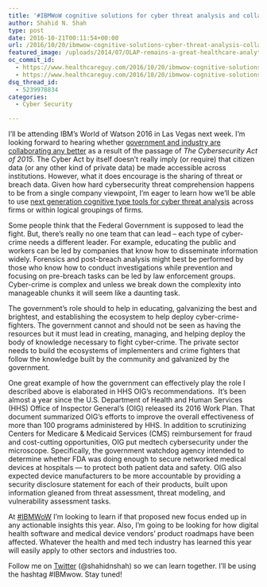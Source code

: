 ```yaml
---
title: '#IBMWoW cognitive solutions for cyber threat analysis and collaboration'
author: Shahid N. Shah
type: post
date: 2016-10-21T00:11:54+00:00
url: /2016/10/20/ibmwow-cognitive-solutions-cyber-threat-analysis-collaboration/
featured_image: /uploads/2014/07/OLAP-remains-a-great-healthcare-analytics-architecture-even-in-the-Big-Data-era.jpg
oc_commit_id:
  - https://www.healthcareguy.com/2016/10/20/ibmwow-cognitive-solutions-cyber-threat-analysis-collaboration/1478770917
  - https://www.healthcareguy.com/2016/10/20/ibmwow-cognitive-solutions-cyber-threat-analysis-collaboration/1477008714
dsq_thread_id:
  - 5239978834
categories:
  - Cyber Security

---
```

I’ll be attending IBM’s World of Watson 2016 in Las Vegas next week. I’m looking forward to hearing whether [government and industry are collaborating any better][1] as a result of the passage of _The Cybersecurity Act of 2015_. The Cyber Act by itself doesn’t really imply (or require) that citizen data (or any other kind of private data) be made accessible across institutions. However, what it does encourage is the sharing of threat or breach data. Given how hard cybersecurity threat comprehension happens to be from a single company viewpoint, I’m eager to learn how we’ll be able to use [next generation cognitive type tools for cyber threat analysis][2] across firms or within logical groupings of firms.

Some people think that the Federal Government is supposed to lead the fight. But, there’s really no one team that can lead – each type of cyber-crime needs a different leader. For example, educating the public and workers can be led by companies that know how to disseminate information widely. Forensics and post-breach analysis might best be performed by those who know how to conduct investigations while prevention and focusing on pre-breach tasks can be led by law enforcement groups. Cyber-crime is complex and unless we break down the complexity into manageable chunks it will seem like a daunting task.

The government’s role should to help in educating, galvanizing the best and brightest, and establishing the ecosystem to help deploy cyber-crime-fighters. The government cannot and should not be seen as having the resources but it must lead in creating, managing, and helping deploy the body of knowledge necessary to fight cyber-crime. The private sector needs to build the ecosystems of implementers and crime fighters that follow the knowledge built by the community and galvanized by the government.

One great example of how the government can effectively play the role I described above is elaborated in HHS OIG’s recommendations.  It’s been almost a year since the U.S. Department of Health and Human Services (HHS) Office of Inspector General’s (OIG) released its 2016 Work Plan. That document summarized OIG’s efforts to improve the overall effectiveness of more than 100 programs administered by HHS. In addition to scrutinizing Centers for Medicare & Medicaid Services (CMS) reimbursement for fraud and cost-cutting opportunities, OIG put medtech cybersecurity under the microscope. Specifically, the government watchdog agency intended to determine whether FDA was doing enough to secure networked medical devices at hospitals — to protect both patient data and safety. OIG also expected device manufacturers to be more accountable by providing a security disclosure statement for each of their products, built upon information gleaned from threat assessment, threat modeling, and vulnerability assessment tasks.

At [#IBMWoW][3] I’m looking to learn if that proposed new focus ended up in any actionable insights this year. Also, I’m going to be looking for how digital health software and medical device vendors’ product roadmaps have been affected. Whatever the health and med tech industry has learned this year will easily apply to other sectors and industries too.

Follow me on [Twitter][4] (@shahidnshah) so we can learn together. I’ll be using the hashtag #IBMwow. Stay tuned!

 [1]: http://www.ibmbigdatahub.com/blog/analytics-brief-collaborating-fight-against-cyber-crime
 [2]: http://www.ibm.com/analytics/us/en/safer-planet/cyber-threat-analysis/?cm_mmc=Earned-_-IBM+Analytics_Inbound+MKTBUS-_-WW_WW-_-shahidshah&cm_mmca1=000000YU&cm_mmca2=10001003&
 [3]: https://www-01.ibm.com/software/events/wow/?cmp=sm&cn=data-ibmanalyticssocial
 [4]: https://twitter.com/ShahidNShah